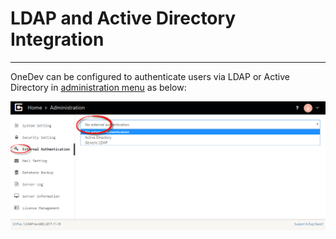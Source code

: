 # LDAP and Active Directory Integration
-------------------------

OneDev can be configured to authenticate users via LDAP or Active Directory in [administration menu](Server-Administration-Menu.md) as below:

![ldap.png](images/ldap.png)
